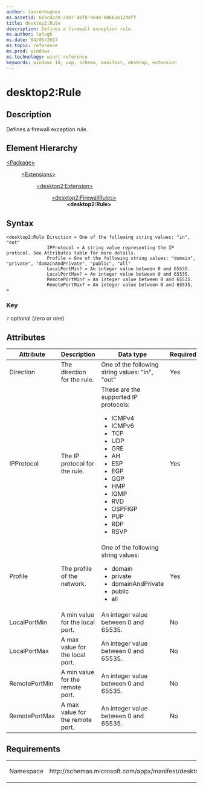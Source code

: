 ```yaml
---
author: laurenhughes
ms.assetid: 603c4ca9-2407-46f8-9e48-d0663a12ddff
title: desktop2:Rule
description: Defines a firewall exception rule.
ms.author: lahugh
ms.date: 04/05/2017
ms.topic: reference
ms.prod: windows
ms.technology: winrt-reference
keywords: windows 10, uwp, schema, manifest, desktop, extension 
---
```


# desktop2:Rule

## Description
Defines a firewall exception rule.

## Element Hierarchy
<dl>
<dt><a href="element-package.md">&lt;Package&gt;</a></dt>
<dd>
<dl>
<dt><a href="element-extensions.md">&lt;Extensions&gt;</a></dt>
<dd>
<dl>
<dt><a href="element-desktop2-package-extension.md">&lt;desktop2:Extension&gt;</a></dt>
<dd>
<dl>
<dt><a href="element-desktop2-firewallrules.md">&lt;desktop2:FirewallRules&gt;</a></dt>
<dd><b>&lt;desktop2:Rule&gt;</b></dd>
</dl>
</dd>
</dl>
</dd>
</dl>
</dd>
</dl>

## Syntax
```syntax
<desktop2:Rule Direction = One of the following string values: "in", "out"
               IPProtocol = A string value representing the IP protocol. See Attributes table for more details.
               Profile = One of the following string values: "domain", "private", "domainAndPrivate", "public", "all"
               LocalPortMin? = An integer value between 0 and 65535.
               LocalPortMax? = An integer value between 0 and 65535.
               RemotePortMin? = An integer value between 0 and 65535.
               RemotePortMax? = An integer value between 0 and 65535. >
```

### Key
`?` optional (zero or one)

## Attributes
| Attribute | Description | Data type | Required |
|-----------|-------------|-----------|----------|
| Direction | The direction for the rule. | One of the following string values: "in", "out" | Yes |
| IPProtocol | The IP protocol for the rule. | These are the supported IP protocols: <ul><li>ICMPv4</li><li>ICMPv6</li><li>TCP</li><li>UDP</li><li>GRE</li><li>AH</li><li>ESP</li><li>EGP</li><li>GGP</li><li>HMP</li><li>IGMP</li><li>RVD</li><li>OSPFIGP</li><li>PUP</li><li>RDP</li><li>RSVP</li></ul> | Yes |
| Profile | The profile of the network. | One of the following string values: <ul><li>domain</li><li>private</li><li>domainAndPrivate</li><li>public</li><li>all</li></ul> | Yes |
| LocalPortMin | A min value for the local port. | An integer value between 0 and 65535. | No |
| LocalPortMax | A max value for the local port. | An integer value between 0 and 65535. | No |
| RemotePortMin | A min value for the remote port. | An integer value between 0 and 65535. | No |
| RemotePortMax | A max value for the remote port. | An integer value between 0 and 65535. | No |

## Requirements

<table>
<colgroup>
<col width="50%" />
<col width="50%" />
</colgroup>
<tbody>
<tr class="odd">
<td><p>Namespace</p></td>
<td><p>http://schemas.microsoft.com/appx/manifest/desktop/windows10/2</p></td>
</tr>
</tbody>
</table>